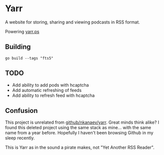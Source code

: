 # Yarr

A website for storing, sharing and viewing podcasts in RSS format. 

Powering [yarr.ps](https://yarr.ps)

## Building

`go build --tags "fts5"`

## TODO

- Add ability to add pods with hcaptcha
- Add automatic refreshing of feeds
- Add ability to refresh feed with hcaptcha

## Confusion

This project is unrelated from [github/nkanaev/yarr](https://github.com/nkanaev/yarr). Great minds think alike? I found this deleted project using the same stack as mine... with the same name from a year before. Hopefully I haven't been browsing Github in my sleep recently.

This is Yarr as in the sound a pirate makes, not "Yet Another RSS Reader". 
